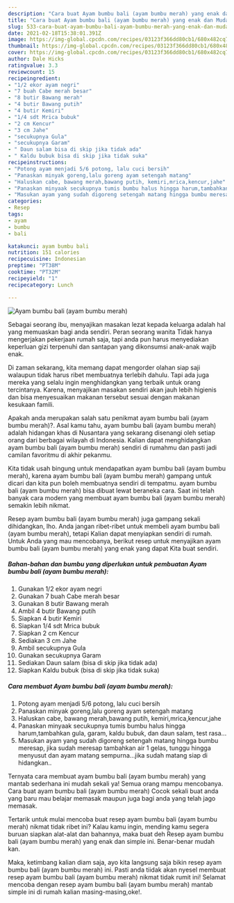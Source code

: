 ```yaml
---
description: "Cara buat Ayam bumbu bali (ayam bumbu merah) yang enak dan Mudah Dibuat"
title: "Cara buat Ayam bumbu bali (ayam bumbu merah) yang enak dan Mudah Dibuat"
slug: 533-cara-buat-ayam-bumbu-bali-ayam-bumbu-merah-yang-enak-dan-mudah-dibuat
date: 2021-02-18T15:38:01.391Z
image: https://img-global.cpcdn.com/recipes/03123f366dd80cb1/680x482cq70/ayam-bumbu-bali-ayam-bumbu-merah-foto-resep-utama.jpg
thumbnail: https://img-global.cpcdn.com/recipes/03123f366dd80cb1/680x482cq70/ayam-bumbu-bali-ayam-bumbu-merah-foto-resep-utama.jpg
cover: https://img-global.cpcdn.com/recipes/03123f366dd80cb1/680x482cq70/ayam-bumbu-bali-ayam-bumbu-merah-foto-resep-utama.jpg
author: Dale Hicks
ratingvalue: 3.3
reviewcount: 15
recipeingredient:
- "1/2 ekor ayam negri"
- "7 buah Cabe merah besar"
- "8 butir Bawang merah"
- "4 butir Bawang putih"
- "4 butir Kemiri"
- "1/4 sdt Mrica bubuk"
- "2 cm Kencur"
- "3 cm Jahe"
- "secukupnya Gula"
- "secukupnya Garam"
- " Daun salam bisa di skip jika tidak ada"
- " Kaldu bubuk bisa di skip jika tidak suka"
recipeinstructions:
- "Potong ayam menjadi 5/6 potong, lalu cuci bersih"
- "Panaskan minyak goreng,lalu goreng ayam setengah matang"
- "Haluskan cabe, bawang merah,bawang putih, kemiri,mrica,kencur,jahe"
- "Panaskan minyaak secukupnya tumis bumbu halus hingga harum,tambahkan gula, garam, kaldu bubuk, dan daun salam, test rasa..."
- "Masukan ayam yang sudah digoreng setengah matang hingga bumbu meresap, jika sudah meresap tambahkan air 1 gelas, tunggu hingga menyusut dan ayam matang sempurna...jika sudah matang siap di hidangkan.."
categories:
- Resep
tags:
- ayam
- bumbu
- bali

katakunci: ayam bumbu bali 
nutrition: 151 calories
recipecuisine: Indonesian
preptime: "PT38M"
cooktime: "PT32M"
recipeyield: "1"
recipecategory: Lunch

---
```



![Ayam bumbu bali (ayam bumbu merah)](https://img-global.cpcdn.com/recipes/03123f366dd80cb1/680x482cq70/ayam-bumbu-bali-ayam-bumbu-merah-foto-resep-utama.jpg)

Sebagai seorang ibu, menyajikan masakan lezat kepada keluarga adalah hal yang memuaskan bagi anda sendiri. Peran seorang  wanita Tidak hanya mengerjakan pekerjaan rumah saja, tapi anda pun harus menyediakan keperluan gizi terpenuhi dan santapan yang dikonsumsi anak-anak wajib enak.

Di zaman  sekarang, kita memang dapat mengorder olahan siap saji walaupun tidak harus ribet membuatnya terlebih dahulu. Tapi ada juga mereka yang selalu ingin menghidangkan yang terbaik untuk orang tercintanya. Karena, menyajikan masakan sendiri akan jauh lebih higienis dan bisa menyesuaikan makanan tersebut sesuai dengan makanan kesukaan famili. 



Apakah anda merupakan salah satu penikmat ayam bumbu bali (ayam bumbu merah)?. Asal kamu tahu, ayam bumbu bali (ayam bumbu merah) adalah hidangan khas di Nusantara yang sekarang disenangi oleh setiap orang dari berbagai wilayah di Indonesia. Kalian dapat menghidangkan ayam bumbu bali (ayam bumbu merah) sendiri di rumahmu dan pasti jadi camilan favoritmu di akhir pekanmu.

Kita tidak usah bingung untuk mendapatkan ayam bumbu bali (ayam bumbu merah), karena ayam bumbu bali (ayam bumbu merah) gampang untuk dicari dan kita pun boleh membuatnya sendiri di tempatmu. ayam bumbu bali (ayam bumbu merah) bisa dibuat lewat beraneka cara. Saat ini telah banyak cara modern yang membuat ayam bumbu bali (ayam bumbu merah) semakin lebih nikmat.

Resep ayam bumbu bali (ayam bumbu merah) juga gampang sekali dihidangkan, lho. Anda jangan ribet-ribet untuk membeli ayam bumbu bali (ayam bumbu merah), tetapi Kalian dapat menyiapkan sendiri di rumah. Untuk Anda yang mau mencobanya, berikut resep untuk menyajikan ayam bumbu bali (ayam bumbu merah) yang enak yang dapat Kita buat sendiri.

<!--inarticleads1-->

##### Bahan-bahan dan bumbu yang diperlukan untuk pembuatan Ayam bumbu bali (ayam bumbu merah):

1. Gunakan 1/2 ekor ayam negri
1. Gunakan 7 buah Cabe merah besar
1. Gunakan 8 butir Bawang merah
1. Ambil 4 butir Bawang putih
1. Siapkan 4 butir Kemiri
1. Siapkan 1/4 sdt Mrica bubuk
1. Siapkan 2 cm Kencur
1. Sediakan 3 cm Jahe
1. Ambil secukupnya Gula
1. Gunakan secukupnya Garam
1. Sediakan  Daun salam (bisa di skip jika tidak ada)
1. Siapkan  Kaldu bubuk (bisa di skip jika tidak suka)




<!--inarticleads2-->

##### Cara membuat Ayam bumbu bali (ayam bumbu merah):

1. Potong ayam menjadi 5/6 potong, lalu cuci bersih
1. Panaskan minyak goreng,lalu goreng ayam setengah matang
1. Haluskan cabe, bawang merah,bawang putih, kemiri,mrica,kencur,jahe
1. Panaskan minyaak secukupnya tumis bumbu halus hingga harum,tambahkan gula, garam, kaldu bubuk, dan daun salam, test rasa...
1. Masukan ayam yang sudah digoreng setengah matang hingga bumbu meresap, jika sudah meresap tambahkan air 1 gelas, tunggu hingga menyusut dan ayam matang sempurna...jika sudah matang siap di hidangkan..




Ternyata cara membuat ayam bumbu bali (ayam bumbu merah) yang mantab sederhana ini mudah sekali ya! Semua orang mampu mencobanya. Cara buat ayam bumbu bali (ayam bumbu merah) Cocok sekali buat anda yang baru mau belajar memasak maupun juga bagi anda yang telah jago memasak.

Tertarik untuk mulai mencoba buat resep ayam bumbu bali (ayam bumbu merah) nikmat tidak ribet ini? Kalau kamu ingin, mending kamu segera buruan siapkan alat-alat dan bahannya, maka buat deh Resep ayam bumbu bali (ayam bumbu merah) yang enak dan simple ini. Benar-benar mudah kan. 

Maka, ketimbang kalian diam saja, ayo kita langsung saja bikin resep ayam bumbu bali (ayam bumbu merah) ini. Pasti anda tiidak akan nyesel membuat resep ayam bumbu bali (ayam bumbu merah) nikmat tidak rumit ini! Selamat mencoba dengan resep ayam bumbu bali (ayam bumbu merah) mantab simple ini di rumah kalian masing-masing,oke!.

